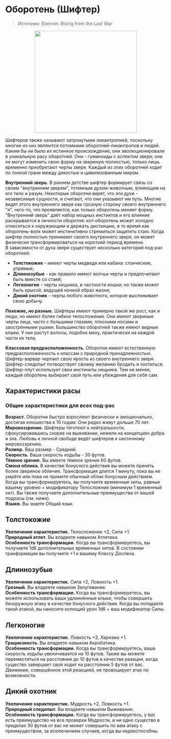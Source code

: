 # Оборотень (Шифтер)
> Источник: Eberron: Rising from the Last War

<p style="text-align: center">
  <img style="height: 320px" src="./_media/races/shifter.race.jpg"/>
</p>

Шифтеров также называют затронутыми ликантропией, поскольку многие из них являются потомками оборотней-ликантропов и людей. Каким бы
ни было их истинное происхождение, они эволюционировали в уникальную расу оборотней. Они - гуманоиды с аспектом зверя; они не могут
изменить свою форму на звериную полностью, только лишь временно приобретают черты зверя.
Каждый из этих оборотней ходит по тонкой грани между дикостью и цивилизованным миром. 

**Внутренний зверь.** В раннем детстве шифтер формирует связь со своим "внутренним зверем", тотемным духом-животным, влияющим на его
тело и разум. Некоторые оборотни верят, что эти духи - независимые сущности, и считают, что они указывют им путь. Многие видят
этого внутреннего зверя как грозную сторону своего внутреннего "я", чего-то, что проявляется, как только оборотень меняет форму.
"Внутренний зверь" даёт набор мощных инстиктов и его влияние раскрывается в личности оборотня: кот-оборотень может холодно относиться
к окружающим и держать дистанцию, в то время как оборотень-волк может инстинктивно стремиться защитить стаю. Когда шифтер полностью
принимает своего внутреннего зверя, он может физически трансформироваться на короткий период времени.  
В зависимости от духа зверя существует несколько категорий под-рас оборотней:
- **Толстокожие** - имеют черты медведя или кабана: стоические, упрямые;
- **Длиннозубые** - как правило имеют волчьи черты и предпочитают быть вместе со стаей;
- **Легконогие** - черты хищника, в частности кошки; но также может быть крысой, ведущей ночной образ жизни;
- **Дикий охотник** - черты любого животного, которое выслеживает свою добычу.

**Похожие, но разные.** Шифтеры имеют примерно такой же рост, как и люди, но имеют более гибкое телосложение. Они имеют звериные
черты лица, часто с большими глазами, плоскими носами и заострёнными ушами. Большинство оборотней также имеют видные клыки.
У них растут волосы, подобно меху, практически на каждой части их тела.  

**Классовая предрасположенность.** Оборотни имеют естественную предрасположенность к классам с природной принадлежностью.
Шифтер-варвар черпает свою ярость из своего внутреннего зверя. Шифтер-следопыт потворствует своему желанию бродить и охотиться.
Шифтер-плут использует свои инстинкты хищника. Тем не менее, каждый оборотень выбирает свой путь или убеждения для себя сам.

## Характеристики расы
### Общие характеристики для всех под-рас
**Возраст.** Оборотни быстро взрослеют физически и эмоционально, достигая
юношества к 10 годам. Они редко живут дольше 70 лет.  
**Мировоззрение.** Шифтеры тяготеют к нейтральности, сфокусировавшись скорее на
выживании, нежели на концепциях добра и зла. Любовь к личной свободе ведёт шифтеров к хаотичному
мировоззрению.  
**Размер.** Ваш размер - Средний.  
**Скорость.** Ваша скорость ходьбы - 30 футов.  
**Тёмное зрение.** Вы имеете тёмное зрение 60 футов.  
**Смена облика.** В качестве бонусного действия вы можете принять более звериное обличие.
Трансформация длится 1 минуту, пока вы не умрёте или пока не примете обычный облик бонусным действием.
Когда вы трансформируетесь, вы получаете временные хиты, равные вашему уровню + модификатору Телосложния
(минимум 1 временный хит). Вы также получаете дополнительные преимущества от вашей подрасы (см. ниже).  
**Языки.** Вы знаете Общий язык.  

## Толстокожие
**Увеличение характеристик.** Телосложение +2, Сила +1.  
**Природный атлет.** Вы владеете навыком Атлетика.  
**Особенность трансформации.** Когда вы трансформируетесь, вы получаете 1d6 дополнительных
временных хитов. В состоянии транформации вы получаете +1 к вашему Классу Доспеха.

## Длиннозубые
**Увеличение характеристик.** Сила +2, Ловкость +1.  
**Грозный.** Вы владеете навыком Запугивание.  
**Особенность трансформации.** Когда вы трансформируетесь, вы можете использовать ваши удлиннённые клыки,
чтобы совершить безоружную атаку в качестве бонусного действия. Когда вы попадаете такой атакой,
вы наносите колющий урон 1d6 + ваш модификатор Силы.

## Легконогие
**Увеличение характеристик.** Ловкость +2, Харизма +1.  
**Грациозность.** Вы владеете навыком Акробатика.  
**Особенность трансформации.** Когда вы трансформируетесь, ваша скорость ходьбы увеличивается на 10 футов.
Также вы можете переместиться на расстояние до 10 футов в качестве реакции, когда существо завершает свой ходит
на расстоянии 5 футов от вас. Движение, совершённое этой реакцией, не провоцирует атак по возможности.

## Дикий охотник
**Увеличение характеристик.** Мудрость +2, Ловкость +1.  
**Природный следопыт.** Вы владеете навыком Выживание.  
**Особенность трансформации.** Когда вы трансформируетесь, у вас есть преимущество на все проверки Мудрости,
и ни одно существо в пределах 30 футов от вас не может совершить по вам атаку с преимуществом, за исключением случаев,
когда вы недееспособны.